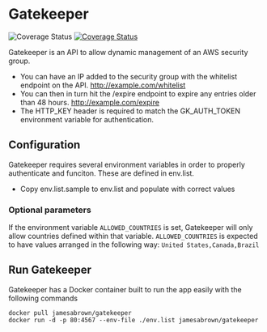 # Gatekeeper
![Coverage Status](https://travis-ci.org/jamesabrown/gatekeeper.svg?branch=master) [![Coverage Status](https://coveralls.io/repos/github/jamesabrown/gatekeeper/badge.svg?branch=master)](https://coveralls.io/github/jamesabrown/gatekeeper?branch=master)

Gatekeeper is an API to allow dynamic management of an AWS security group. 

* You can have an IP added to the security group with the whitelist endpoint on the API. 
 http://example.com/whitelist
* You can then in turn hit the /expire endpoint to expire any entries older than 48 hours.
 http://example.com/expire
* The HTTP_KEY header is required to match the GK_AUTH_TOKEN environment variable for authentication. 

## Configuration
Gatekeeper requires several environment variables in order to properly authenticate and funciton. These are defined in env.list.
* Copy env.list.sample to env.list and populate with correct values

### Optional parameters
If the environment variable `ALLOWED_COUNTRIES` is set, Gatekeeper will only allow countries defined within that variable.
`ALLOWED_COUNTRIES` is expected to have values arranged in the following way: `United States,Canada,Brazil`

## Run Gatekeeper
Gatekeeper has a Docker container built to run the app easily with the following commands

```shell
docker pull jamesabrown/gatekeeper
docker run -d -p 80:4567 --env-file ./env.list jamesabrown/gatekeeper
```

